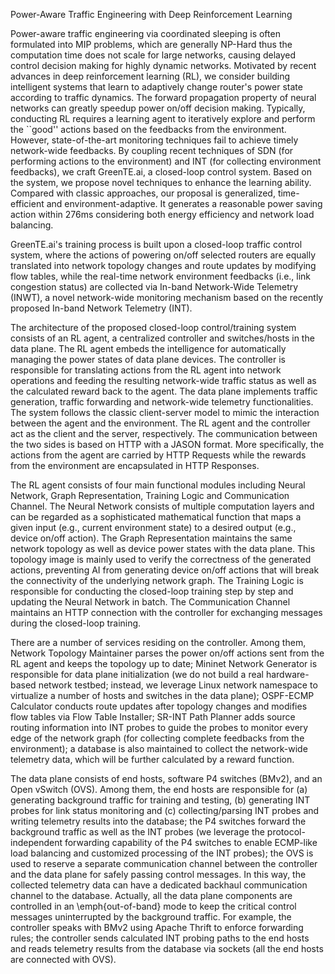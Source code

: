 Power-Aware Traffic Engineering with Deep Reinforcement Learning


Power-aware traffic engineering via coordinated sleeping is often formulated into MIP problems, which are generally NP-Hard thus the computation time does not scale for large networks, causing delayed control decision making for highly dynamic networks. Motivated by recent advances in deep reinforcement learning (RL), we consider building intelligent systems that learn to adaptively change router's power state according to traffic dynamics. The forward propagation property of neural networks can greatly speedup power on/off decision making. Typically, conducting RL requires a learning agent to iteratively explore and perform the ``good'' actions based on the feedbacks from the environment. However, state-of-the-art monitoring techniques fail to achieve timely network-wide feedbacks. By coupling recent techniques of SDN (for performing actions to the environment) and INT (for collecting environment feedbacks), we craft GreenTE.ai, a closed-loop control system. Based on the system, we propose novel techniques to enhance the learning ability. Compared with classic approaches, our proposal is generalized, time-efficient and environment-adaptive. It generates a reasonable power saving action within 276ms considering both energy efficiency and network load balancing.

GreenTE.ai's training process is built upon a closed-loop traffic control system, where the actions of powering on/off selected routers are equally translated into network topology changes and route updates by modifying flow tables, while the real-time network environment feedbacks (i.e., link congestion status) are collected via In-band Network-Wide Telemetry (INWT), a novel network-wide monitoring mechanism based on the recently proposed In-band Network Telemetry (INT). 

The architecture of the proposed closed-loop control/training system consists of an RL agent, a centralized controller and switches/hosts in the data plane. The RL agent embeds the intelligence for automatically managing the power states of data plane devices. The controller is responsible for translating actions from the RL agent into network operations and feeding the resulting network-wide traffic status as well as the calculated reward back to the agent. The data plane implements traffic generation, traffic forwarding and network-wide telemetry functionalities. The system follows the classic client-server model to mimic the interaction between the agent and the environment. The RL agent and the controller act as the client and the server, respectively. The communication between the two sides is based on HTTP with a JASON format. More specifically, the actions from the agent are carried by HTTP Requests while the rewards from the environment are encapsulated in HTTP Responses.

The RL agent consists of four main functional modules including Neural Network, Graph Representation, Training Logic and Communication Channel. The Neural Network consists of multiple computation layers and can be regarded as a sophisticated mathematical function that maps a given input (e.g., current environment state) to a desired output (e.g., device on/off action). The Graph Representation maintains the same network topology as well as device power states with the data plane. This topology image is mainly used to verify the correctness of the generated actions, preventing AI from generating device on/off actions that will break the connectivity of the underlying network graph. The Training Logic is responsible for conducting the closed-loop training step by step and updating the Neural Network in batch. The Communication Channel maintains an HTTP connection with the controller for exchanging messages during the closed-loop training.

There are a number of services residing on the controller. Among them, Network Topology Maintainer parses the power on/off actions sent from the RL agent and keeps the topology up to date; Mininet Network Generator is responsible for data plane initialization (we do not build a real hardware-based network testbed; instead, we leverage Linux network namespace to virtualize a number of hosts and switches in the data plane); OSPF-ECMP Calculator conducts route updates after topology changes and modifies flow tables via Flow Table Installer; SR-INT Path Planner adds source routing information into INT probes to guide the probes to monitor every edge of the network graph (for collecting complete feedbacks from the environment); a database is also maintained to collect the network-wide telemetry data, which will be further calculated by a reward function.

The data plane consists of end hosts, software P4 switches (BMv2), and an Open vSwitch (OVS). Among them, the end hosts are responsible for (a) generating background traffic for training and testing, (b) generating INT probes for link status monitoring and (c) collecting/parsing INT probes and writing telemetry results into the database; the P4 switches forward the background traffic as well as the INT probes (we leverage the protocol-independent forwarding capability of the P4 switches to enable ECMP-like load balancing and customized processing of the INT probes); the OVS is used to reserve a separate communication channel between the controller and the data plane for safely passing control messages. In this way, the collected telemetry data can have a dedicated backhaul communication channel to the database. Actually, all the data plane components are controlled in an \emph{out-of-band} mode to keep the critical control messages uninterrupted by the background traffic. For example, the controller speaks with BMv2 using Apache Thrift to enforce forwarding rules; the controller sends calculated INT probing paths to the end hosts and reads telemetry results from the database via sockets (all the end hosts are connected with OVS).


